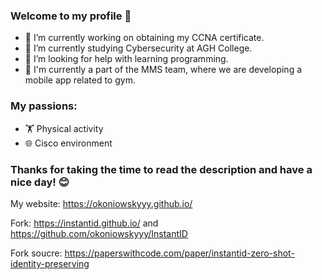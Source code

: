 ### Welcome to my profile 👋

- 🔭 I’m currently working on obtaining my CCNA certificate.
- 🌱 I’m currently studying Cybersecurity at AGH College.
- 🤔 I’m looking for help with learning programming.
- 💼 I'm currently a part of the MMS team, where we are developing a mobile app related to gym.
### My passions:
- 🏋️ Physical activity
- 🌐 Cisco environment
### Thanks for taking the time to read the description and have a nice day! 😊
My website: https://okoniowskyyy.github.io/

Fork: https://instantid.github.io/ and https://github.com/okoniowskyyy/InstantID

Fork soucre: https://paperswithcode.com/paper/instantid-zero-shot-identity-preserving
